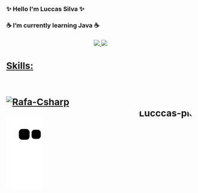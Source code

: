 <h3>
  ✨ Hello I'm Luccas Silva ✨
<h3>
  
<h3>
  ☕ I’m currently learning Java ☕ 
<h3>
  
<div align="center">
  <a href="https://github.com/Luccas-Silva">
  <img height="150em" src="https://github-readme-stats.vercel.app/api?username=Luccas-Silva&show_icons=true&theme=dracula&include_all_commits=true&count_private=true"/>
  <img height="150em" src="https://github-readme-stats.vercel.app/api/top-langs/?username=Luccas-Silva&layout=compact&langs_count=7&theme=dracula"/>
</div>
  
<h2>
  Skills:
<h2>
  
<div style="display: inline_block"><br>
  <img align="center" alt="Rafa-Csharp" height="75" width="75" src="https://cdn.jsdelivr.net/gh/devicons/devicon/icons/java/java-plain.svg" />
</div> 

<img align="right" alt="Lucccas-pic" height="100" style="border-radius:50px;" src="https://cdn.discordapp.com/attachments/817202921355739137/943297883208310894/Design_sem_nome.gif"/>

  
![Snake animation](https://github.com/Luccas-Silva/Luccas-Silva/blob/output/github-contribution-grid-snake.svg)



